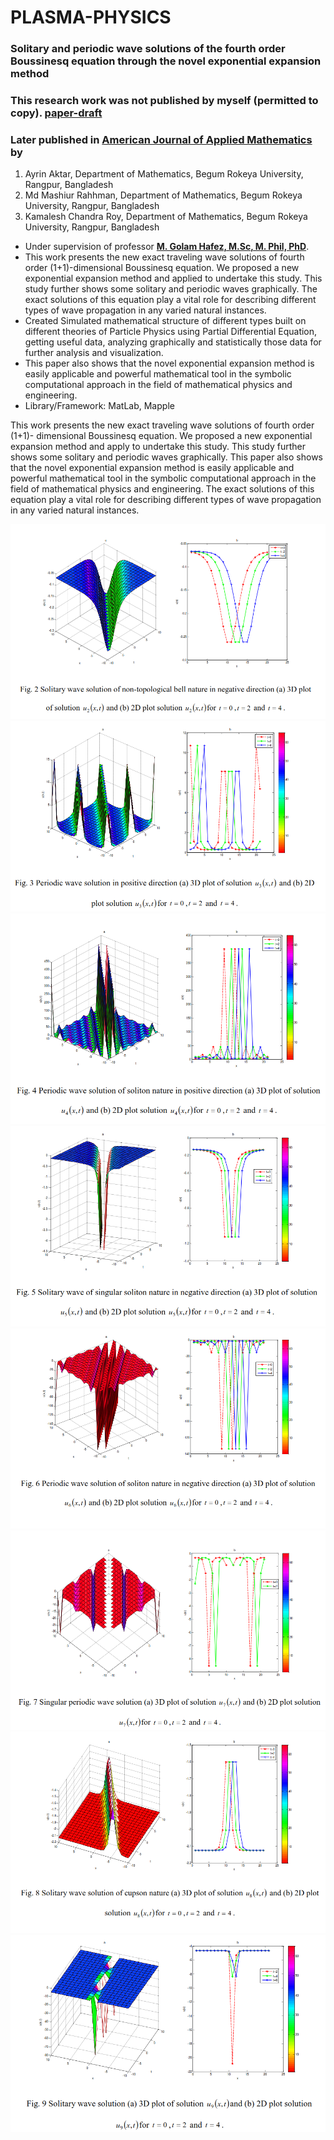# PLASMA-PHYSICS

### Solitary and periodic wave solutions of the fourth order Boussinesq equation through the novel exponential expansion method

### This research work was not published by myself (permitted to copy). [**paper-draft**](https://github.com/ShihabYasin/Research-on-Plasma-Physics/blob/master/paper-draft/paper_draft.pdf)

### Later published in [**American Journal of Applied Mathematics**](https://www.sciencepublishinggroup.com/journal/paperinfo?journalid=148&doi=10.11648/j.ajam.20190702.12) by 

1. Ayrin Aktar, Department of Mathematics, Begum Rokeya University, Rangpur, Bangladesh
2. Md Mashiur Rahhman, Department of Mathematics, Begum Rokeya University, Rangpur, Bangladesh
3. Kamalesh Chandra Roy, Department of Mathematics, Begum Rokeya University, Rangpur, Bangladesh

* Under supervision of professor [**M. Golam Hafez, M.Sc, M. Phil, PhD**]( http://www.researchgate.net/profile/Md_Hafez).
* This work presents the new exact traveling wave solutions of fourth order (1+1)-dimensional Boussinesq equation. We proposed a new exponential expansion method and applied to undertake this study. This study further shows some solitary and periodic waves graphically. The exact solutions of this equation play a vital role for describing different types of wave propagation in any varied natural instances.
* Created Simulated mathematical structure of different types built on different theories of Particle Physics using Partial Differential Equation, getting useful data, analyzing graphically and statistically those data for further analysis and visualization.
* This paper also shows that the novel exponential expansion method is easily applicable and powerful mathematical tool in the symbolic computational approach in the field of mathematical physics and engineering.
* Library/Framework: MatLab, Mapple


This work presents the new exact traveling wave solutions of fourth order (1+1)-
dimensional Boussinesq equation. We proposed a new exponential expansion method and 
apply to undertake this study. This study further shows some solitary and periodic waves 
graphically. This paper also shows that the novel exponential expansion method is easily 
applicable and powerful mathematical tool in the symbolic computational approach in the 
field of mathematical physics and engineering. The exact solutions of this equation play a 
vital role for describing different types of wave propagation in any varied natural instances. 

![alt text](https://github.com/ShihabYasin/PLASMA-PHYSICS/blob/master/1.PNG)
![alt text](https://github.com/ShihabYasin/PLASMA-PHYSICS/blob/master/2.PNG)
![alt text](https://github.com/ShihabYasin/PLASMA-PHYSICS/blob/master/3.PNG)
![alt text](https://github.com/ShihabYasin/PLASMA-PHYSICS/blob/master/4.PNG)
![alt text](https://github.com/ShihabYasin/PLASMA-PHYSICS/blob/master/5.PNG)
![alt text](https://github.com/ShihabYasin/PLASMA-PHYSICS/blob/master/6.PNG)
![alt text](https://github.com/ShihabYasin/PLASMA-PHYSICS/blob/master/7.PNG)
![alt text](https://github.com/ShihabYasin/PLASMA-PHYSICS/blob/master/8.PNG)
